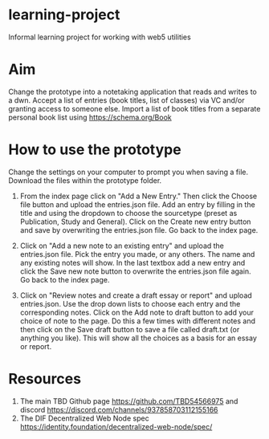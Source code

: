 # learning-project
Informal learning project for working with web5 utilities

# Aim
Change the prototype into a notetaking application that reads and writes to a dwn.
Accept a list of entries (book titles, list of classes) via VC and/or granting access to someone else.
Import a list of book titles from a separate personal book list using https://schema.org/Book 

# How to use the prototype
Change the settings on your computer to prompt you when saving a file. 
Download the files within the prototype folder.

1. From the index page click on "Add a New Entry." Then click the Choose file button and upload the entries.json file. 
Add an entry by filling in the title and using the dropdown to choose the sourcetype (preset as Publication, Study and General). 
Click on the Create new entry button and save by overwriting the entries.json file. Go back to the index page.

2. Click on "Add a new note to an existing entry" and upload the entries.json file. Pick the entry you made, or any others. 
The name and any existing notes will show. In the last textbox add a new entry and click the Save new note button to overwrite the
entries.json file again. Go back to the index page.
3. Click on "Review notes and create a draft essay or report" and upload entries.json. Use the drop down lists to choose each entry and 
the corresponding notes. Click on the Add note to draft button to add your choice of note to the page. Do this a few times with different
notes and then click on the Save draft button to save a file called draft.txt (or anything you like). This will show all the choices as a 
basis for an essay or report.

# Resources

1. The main TBD Github page https://github.com/TBD54566975 and discord https://discord.com/channels/937858703112155166 
2. The DIF Decentralized Web Node spec https://identity.foundation/decentralized-web-node/spec/ 

